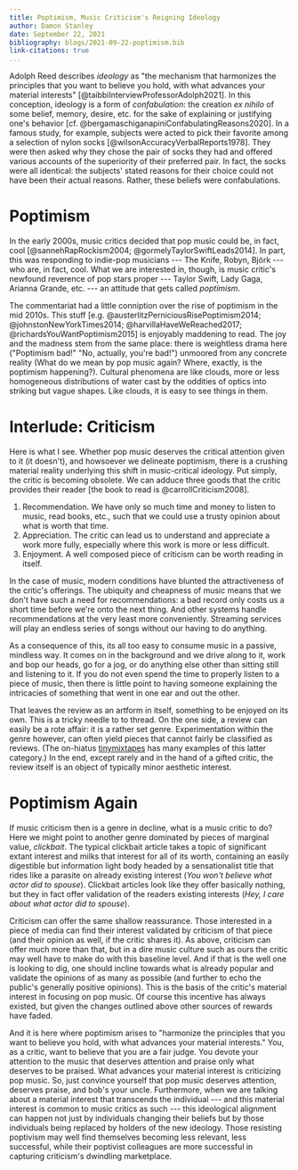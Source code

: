 ```yaml
---
title: Poptimism, Music Criticism's Reigning Ideology
author: Damon Stanley
date: September 22, 2021
bibliography: blogs/2021-09-22-poptimism.bib
link-citations: true
...
```


Adolph Reed describes *ideology* as "the mechanism that harmonizes the principles that you want to believe you hold, with what advances your material interests" [@taibbiInterviewProfessorAdolph2021]. In this conception, ideology is a form of *confabulation*: the creation *ex nihilo* of some belief, memory, desire, etc. for the sake of explaining or justifying one's behavior [cf. @bergamaschiganapiniConfabulatingReasons2020]. In a famous study, for example, subjects were acted to pick their favorite among a selection of nylon socks [@wilsonAccuracyVerbalReports1978]. They were then asked why they chose the pair of socks they had and offered various accounts of the superiority of their preferred pair. In fact, the socks were all identical: the subjects' stated reasons for their choice could not have been their actual reasons. Rather, these beliefs were confabulations.

# Poptimism

In the early 2000s, music critics decided that pop music could be, in fact, cool [@sannehRapRockism2004; @gormelyTaylorSwiftLeads2014]. In part, this was responding to indie-pop musicians --- The Knife, Robyn, Björk --- who are, in fact, cool. What we are interested in, though, is music critic's newfound reverence of pop stars proper --- Taylor Swift, Lady Gaga, Arianna Grande, etc. --- an attitude that gets called *poptimism*. 

The commentariat had a little conniption over the rise of poptimism in the mid 2010s. This stuff [e.g. @austerlitzPerniciousRisePoptimism2014; @johnstonNewYorkTimes2014; @harvillaHaveWeReached2017; @richardsYouWantPoptimism2015] is enjoyably maddening to read. The joy and the madness stem from the same place: there is weightless drama here ("Poptimism bad!" "No, actually, you're bad!") unmoored from any concrete reality (What do we mean by pop music again? Where, exactly, is the poptimism happening?). Cultural phenomena are like clouds, more or less homogeneous distributions of water cast by the oddities of optics into striking but vague shapes. Like clouds, it is easy to see things in them.

# Interlude: Criticism

Here is what I see. Whether pop music deserves the critical attention given to it (it doesn't), and howsoever we delineate poptimism, there is a crushing material reality underlying this shift in music-critical ideology. Put simply, the critic is becoming obsolete. We can adduce three goods that the critic provides their reader [the book to read is @carrollCriticism2008].

1. Recommendation. We have only so much time and money to listen to music, read books, etc., such that we could use a trusty opinion about what is worth that time.
2. Appreciation. The critic can lead us to understand and appreciate a work more fully, especially where this work is more or less difficult.
3. Enjoyment. A well composed piece of criticism can be worth reading in itself.

In the case of music, modern conditions have blunted the attractiveness of the critic's offerings. The ubiquity and cheapness of music means that we don't have such a need for recommendations: a bad record only costs us a short time before we're onto the next thing. And other systems handle recommendations at the very least more conveniently. Streaming services will play an endless series of songs without our having to do anything. 

As a consequence of this, its all too easy to consume music in a passive, mindless way. It comes on in the background and we drive along to it, work and bop our heads, go for a jog, or do anything else other than sitting still and listening to it. If you do not even spend the time to properly listen to a piece of music, then there is little point to having someone explaining the intricacies of something that went in one ear and out the other.

That leaves the review as an artform in itself, something to be enjoyed on its own. This is a tricky needle to to thread. On the one side, a review can easily be a rote affair: it is a rather set genre. Experimentation within the genre however, can often yield pieces that cannot fairly be classified as reviews. (The on-hiatus [tinymixtapes](https://www.tinymixtapes.com/) has many examples of this latter category.) In the end, except rarely and in the hand of a gifted critic, the review itself is an object of typically minor aesthetic interest.

# Poptimism Again

If music criticism then is a genre in decline, what is a music critic to do? Here we might point to another genre dominated by pieces of marginal value, *clickbait*. The typical clickbait article takes a topic of significant extant interest and milks that interest for all of its worth, containing an easily digestible but information light body headed by a sensationalist title that rides like a parasite on already existing interest (*You won't believe what actor did to spouse*). Clickbait articles look like they offer basically nothing, but they in fact offer validation of the readers existing interests (*Hey, I care about what actor did to spouse*).

Criticism can offer the same shallow reassurance. Those interested in a piece of media can find their interest validated by criticism of that piece (and their opinion as well, if the critic shares it). As above, criticism can offer much more than that, but in a dire music culture such as ours the critic may well have to make do with this baseline level. And if that is the well one is looking to dig, one should incline towards what is already popular and validate the opinions of as many as possible (and further to echo the public's generally positive opinions). This is the basis of the critic's material interest in focusing on pop music. Of course this incentive has always existed, but given the changes outlined above other sources of rewards have faded.

And it is here where poptimism arises to "harmonize the principles that you want to believe you hold, with what advances your material interests." You, as a critic, want to believe that you are a fair judge. You devote your attention to the music that deserves attention and praise only what deserves to be praised. What advances your material interest is criticizing pop music. So, just convince yourself that pop music deserves attention, deserves praise, and bob's your uncle. Furthermore, when we are talking about a material interest that transcends the individual --- and this material interest is common to music critics as such --- this ideological alignment can happen not just by individuals changing their beliefs but by those individuals being replaced by holders of the new ideology. Those resisting poptivism may well find themselves becoming less relevant, less successful, while their poptivist colleagues are more successful in capturing criticism's dwindling marketplace.